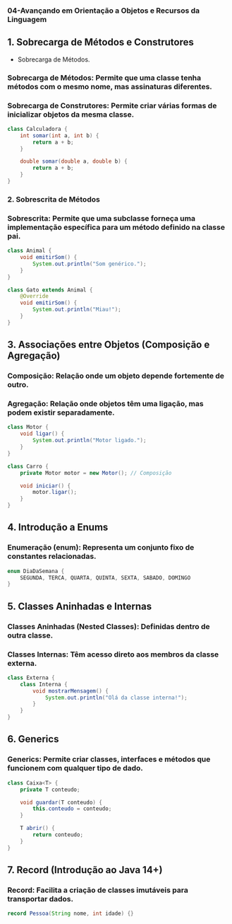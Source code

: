 ### 04-Avançando em Orientação a Objetos e Recursos da Linguagem

## 1. Sobrecarga de Métodos e Construtores

- Sobrecarga de Métodos.

### Sobrecarga de Métodos: Permite que uma classe tenha métodos com o mesmo nome, mas assinaturas diferentes.

### Sobrecarga de Construtores: Permite criar várias formas de inicializar objetos da mesma classe.

```java
class Calculadora {
    int somar(int a, int b) {
        return a + b;
    }

    double somar(double a, double b) {
        return a + b;
    }
}
```

### 2. Sobrescrita de Métodos

### Sobrescrita: Permite que uma subclasse forneça uma implementação específica para um método definido na classe pai.

```java
class Animal {
    void emitirSom() {
        System.out.println("Som genérico.");
    }
}

class Gato extends Animal {
    @Override
    void emitirSom() {
        System.out.println("Miau!");
    }
}
```

## 3. Associações entre Objetos (Composição e Agregação)

### Composição: Relação onde um objeto depende fortemente de outro.

### Agregação: Relação onde objetos têm uma ligação, mas podem existir separadamente.

```java
class Motor {
    void ligar() {
        System.out.println("Motor ligado.");
    }
}

class Carro {
    private Motor motor = new Motor(); // Composição

    void iniciar() {
        motor.ligar();
    }
}
```

## 4. Introdução a Enums

### Enumeração (enum): Representa um conjunto fixo de constantes relacionadas.

```java
enum DiaDaSemana {
    SEGUNDA, TERCA, QUARTA, QUINTA, SEXTA, SABADO, DOMINGO
}
```

## 5. Classes Aninhadas e Internas

### Classes Aninhadas (Nested Classes): Definidas dentro de outra classe.

### Classes Internas: Têm acesso direto aos membros da classe externa.

```java
class Externa {
    class Interna {
        void mostrarMensagem() {
            System.out.println("Olá da classe interna!");
        }
    }
}
```

## 6. Generics

### Generics: Permite criar classes, interfaces e métodos que funcionem com qualquer tipo de dado.

```java
class Caixa<T> {
    private T conteudo;

    void guardar(T conteudo) {
        this.conteudo = conteudo;
    }

    T abrir() {
        return conteudo;
    }
}
```

## 7. Record (Introdução ao Java 14+)

### Record: Facilita a criação de classes imutáveis para transportar dados.

```java
record Pessoa(String nome, int idade) {}
```